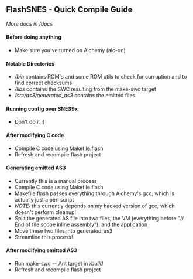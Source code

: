 ## FlashSNES - Quick Compile Guide ##

*More docs in /docs*

#### Before doing anything ####

  - Make sure you've turned on Alchemy (alc-on)

#### Notable Directories ####

  - */bin* contains ROM's and some ROM utils to check for curruption and to find correct checksums
  - */libs* contains the SWC resulting from the make-swc target
  - */src/as3/generated_as3* contains the emitted files 

#### Running config over SNES9x ####

  - Don't do it :)

#### After modifying C code ####

  - Compile C code using Makefile.flash
  - Refresh and recompile flash project

#### Generating emitted AS3 ####

  - Currently this is a manual process
  - Compile C code using Makefile.flash
  - Makefile.flash passes everything through Alchemy's gcc, which is actually just a perl script
  - *NOTE:* this currently depends on my hacked version of gcc, which doesn't perform cleanup!
  - Split the generated AS file into two files, the VM (everything before "// End of file scope inline assembly"), and the application
  - Move these two files into generated_as3
  - Streamline this process!

#### After modifying emitted AS3 ####

  - Run make-swc -- Ant target in */build*
  - Refresh and recompile flash project